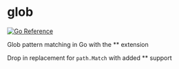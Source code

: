 # glob

[![Go Reference](https://pkg.go.dev/badge/github.com/srikrsna/glob.svg)](https://pkg.go.dev/github.com/srikrsna/glob)

Glob pattern matching in Go with the ** extension

Drop in replacement for `path.Match` with added ** support
